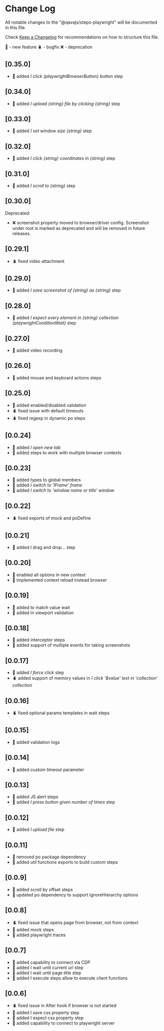 # Change Log

All notable changes to the "@qavajs/steps-playwright" will be documented in this file.

Check [Keep a Changelog](http://keepachangelog.com/) for recommendations on how to structure this file.

:rocket: - new feature
:beetle: - bugfix
:x: - deprecation

## [0.35.0]
- :rocket: added _I click {playwrightBrowserButton} button_ step

## [0.34.0]
- :rocket: added _I upload {string} file by clicking {string}_ step

## [0.33.0]
- :rocket: added _I set window size {string}_ step

## [0.32.0]
- :rocket: added _I click {string} coordinates in {string}_ step

## [0.31.0]
- :rocket: added _I scroll to {string}_ step

## [0.30.0]
Deprecated:
- :x: screenshot property moved to browser/driver config.
  Screenshot under root is marked as deprecated and will be removed in future releases.
 
## [0.29.1]
- :beetle: fixed video attachment

## [0.29.0]
- :rocket: added _I save screenshot of {string} as {string}_ step

## [0.28.0]
- :rocket: added _I expect every element in {string} collection {playwrightConditionWait}_ step

## [0.27.0]
- :rocket: added video recording
 
## [0.26.0]
- :rocket: added mouse and keyboard actions steps

## [0.25.0]
- :rocket: added enabled/disabled validation
- :beetle: fixed issue with default timeouts
- :beetle: fixed regexp in dynamic po steps
  
## [0.0.24]
- :rocket: added _I open new tab_
- :rocket: added steps to work with multiple browser contexts

## [0.0.23]
- :rocket: added types to global members
- :rocket: added _I switch to 'IFrame' frame_
- :rocket: added _I switch to 'window name or title' window_

## [0.0.22]
- :beetle: fixed exports of mock and poDefine

## [0.0.21]
- :rocket: added I drag and drop... step

## [0.0.20]
- :rocket: enabled all options in new context
- :rocket: implemented context reload instead browser

## [0.0.19]
- :rocket: added to match value wait
- :rocket: added in viewport validation

## [0.0.18]
- :rocket: added interceptor steps
- :rocket: added support of multiple events for taking screenshots

## [0.0.17]
- :rocket: added _I force click_ step
- :beetle: added support of memory values in _I click '$value' text in 'collection' collection_

## [0.0.16]
- :beetle: fixed optional params templates in wait steps

## [0.0.15]
- :rocket: added validation logs

## [0.0.14]
- :rocket: added custom timeout parameter

## [0.0.13]
- :rocket: added JS alert steps
- :rocket: added _I press button given number of times_ step

## [0.0.12]
- :rocket: added _I upload file_ step

## [0.0.11]
- :rocket: removed po package dependency
- :rocket: added util functions exports to build custom steps

## [0.0.9]
- :rocket: added scroll by offset steps
- :rocket: updated po dependency to support ignoreHierarchy options
 
## [0.0.8]
- :beetle: fixed issue that opens page from browser, not from context
- :rocket: added mock steps
- :rocket: added playwright traces

## [0.0.7]
- :rocket: added capability to connect via CDP
- :rocket: added I wait until current url step
- :rocket: added I wait until page title step
- :rocket: added I execute steps allow to execute client functions

## [0.0.6]
- :beetle: fixed issue in After hook if browser is not started
- :rocket: added I save css property step
- :rocket: added I expect css property step
- :rocket: added capability to connect to playwright server
